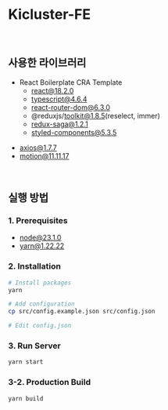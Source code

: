 # Kicluster-FE
<br/>

## 사용한 라이브러리
* React Boilerplate CRA Template
  * react@18.2.0
  * typescript@4.6.4
  * react-router-dom@6.3.0
  * @reduxjs/toolkit@1.8.5(reselect, immer)
  * redux-saga@1.2.1
  * styled-components@5.3.5
- axios@1.7.7
- motion@11.11.17
<br/>

## 실행 방법

### 1. Prerequisites

- node@23.1.0
- yarn@1.22.22

### 2. Installation

```sh
# Install packages
yarn

# Add configuration
cp src/config.example.json src/config.json

# Edit config.json
```

### 3. Run Server
```sh
yarn start
```

### 3-2. Production Build
```sh
yarn build
```
